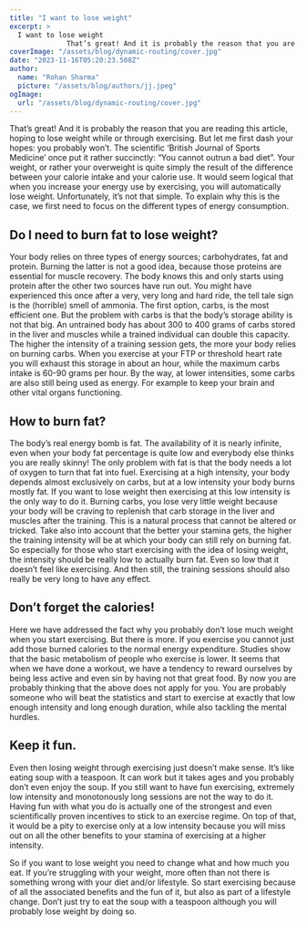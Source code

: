 ```yaml
---
title: "I want to lose weight"
excerpt: >
  I want to lose weight
              That’s great! And it is probably the reason that you are reading this article, hoping to lose weight while or through exercising. But let me first dash your hopes: yo
coverImage: "/assets/blog/dynamic-routing/cover.jpg"
date: "2023-11-16T05:20:23.508Z"
author:
  name: "Rohan Sharma"
  picture: "/assets/blog/authors/jj.jpeg"
ogImage:
  url: "/assets/blog/dynamic-routing/cover.jpg"
---
```


That’s great! And it is probably the reason that you are reading this article, hoping to lose weight while or through exercising. But let me first dash your hopes: you probably won’t. The scientific ‘British Journal of Sports Medicine’ once put it rather succinctly: “You cannot outrun a bad diet”. Your weight, or rather your overweight is quite simply the result of the difference between your calorie intake and your calorie use. It would seem logical that when you increase your energy use by exercising, you will automatically lose weight. Unfortunately, it’s not that simple. To explain why this is the case, we first need to focus on the different types of energy consumption.


## Do I need to burn fat to lose weight?

Your body relies on three types of energy sources; carbohydrates, fat and protein. Burning the latter is not a good idea, because those proteins are essential for muscle recovery. The body knows this and only starts using protein after the other two sources have run out. You might have experienced this once after a very, very long and hard ride, the tell tale sign is the (horrible) smell of ammonia. The first option, carbs, is the most efficient one. But the problem with carbs is that the body’s storage ability is not that big. An untrained body has about 300 to 400 grams of carbs stored in the liver and muscles while a trained individual can double this capacity. The higher the intensity of a training session gets, the more your body relies on burning carbs. When you exercise at your FTP or threshold heart rate you will exhaust this storage in about an hour, while the maximum carbs intake is 60-90 grams per hour. By the way, at lower intensities, some carbs are also still being used as energy. For example to keep your brain and other vital organs functioning.


## How to burn fat?

The body’s real energy bomb is fat. The availability of it is nearly infinite, even when your body fat percentage is quite low and everybody else thinks you are really skinny! The only problem with fat is that the body needs a lot of oxygen to turn that fat into fuel. Exercising at a high intensity, your body depends almost exclusively on carbs, but at a low intensity your body burns mostly fat. If you want to lose weight then exercising at this low intensity is the only way to do it. Burning carbs, you lose very little weight because your body will be craving to replenish that carb storage in the liver and muscles after the training. This is a natural process that cannot be altered or tricked. Take also into account that the better your stamina gets, the higher the training intensity will be at which your body can still rely on burning fat. So especially for those who start exercising with the idea of losing weight, the intensity should be really low to actually burn fat. Even so low that it doesn’t feel like exercising. And then still, the training sessions should also really be very long to have any effect.


## Don’t forget the calories!

Here we have addressed the fact why you probably don’t lose much weight when you start exercising. But there is more. If you exercise you cannot just add those burned calories to the normal energy expenditure. Studies show that the basic metabolism of people who exercise is lower. It seems that when we have done a workout, we have a tendency to reward ourselves by being less active and even sin by having not that great food. By now you are probably thinking that the above does not apply for you. You are probably someone who will beat the statistics and start to exercise at exactly that low enough intensity and long enough duration, while also tackling the mental hurdles.


## Keep it fun.

Even then losing weight through exercising just doesn’t make sense. It’s like eating soup with a teaspoon. It can work but it takes ages and you probably don’t even enjoy the soup. If you still want to have fun exercising, extremely low intensity and monotonously long sessions are not the way to do it. Having fun with what you do is actually one of the strongest and even scientifically proven incentives to stick to an exercise regime. On top of that, it would be a pity to exercise only at a low intensity because you will miss out on all the other benefits to your stamina of exercising at a higher intensity.


So if you want to lose weight you need to change what and how much you eat. If you’re struggling with your weight, more often than not there is something wrong with your diet and/or lifestyle. So start exercising because of all the associated benefits and the fun of it, but also as part of a lifestyle change. Don’t just try to eat the soup with a teaspoon although you will probably lose weight by doing so.
